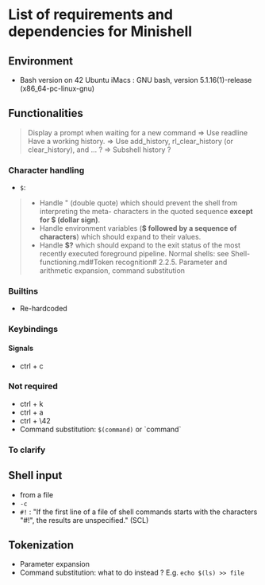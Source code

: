 # List of requirements and dependencies for Minishell

## Environment
- Bash version on 42 Ubuntu iMacs : GNU bash, version 5.1.16(1)-release (x86_64-pc-linux-gnu)

## Functionalities
> Display a prompt when waiting for a new command
=> Use readline
> Have a working history.
=> Use add_history, rl_clear_history (or clear_history), and ... ?
=> Subshell history ?

### Character handling
- `$`:
> - Handle " (double quote) which should prevent the shell from interpreting the meta-
characters in the quoted sequence **except for \$ (dollar sign)**.
> - Handle environment variables (**\$ followed by a sequence of characters**) which
should expand to their values.
> - Handle **$?** which should expand to the exit status of the most recently executed
foreground pipeline.
Normal shells: see Shell-functioning.md#Token recognition# 2.2.5. Parameter and arithmetic expansion, command substitution

### Builtins
- Re-hardcoded

### Keybindings
#### Signals
- ctrl + c


### Not required
- ctrl + k
- ctrl + a
- ctrl + \42
- Command substitution: `$(command)` or \`command\`


### To clarify
## Shell input
- from a file
- `-c`
- `#!` : "If the first line of a file of shell commands starts with the characters "#!", the results are unspecified." (SCL)

## Tokenization
- Parameter expansion
- Command substitution: what to do instead ? E.g. `echo $(ls) >> file`